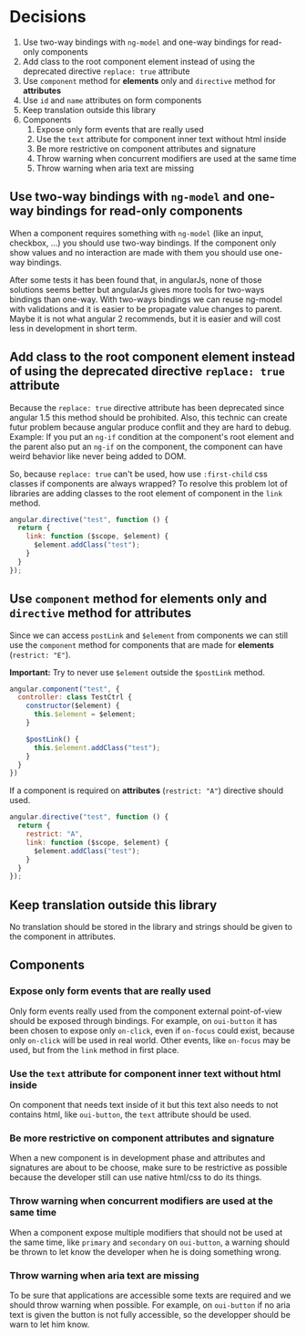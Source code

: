 # Decisions

1. Use two-way bindings with `ng-model` and one-way bindings for read-only components
2. Add class to the root component element instead of using the deprecated directive `replace: true` attribute
3. Use `component` method for **elements** only and `directive` method for **attributes**
4. Use `id` and `name` attributes on form components
5. Keep translation outside this library
6. Components
    1. Expose only form events that are really used
    2. Use the `text` attribute for component inner text without html inside
    3. Be more restrictive on component attributes and signature
    4. Throw warning when concurrent modifiers are used at the same time
    5. Throw warning when aria text are missing

## Use two-way bindings with `ng-model` and one-way bindings for read-only components

When a component requires something with `ng-model` (like an input, checkbox, ...) you should use two-way bindings. If the component only show values and no interaction are made with them you should use one-way bindings.

After some tests it has been found that, in angularJs, none of those solutions seems better but angularJs gives more tools for two-ways bindings than one-way. With two-ways bindings we can reuse ng-model with validations and it is easier to be propagate value changes to parent. Maybe it is not what angular 2 recommends, but it is easier and will cost less in development in short term.

## Add class to the root component element instead of using the deprecated directive `replace: true` attribute

Because the `replace: true` directive attribute has been deprecated since angular 1.5 this method should be prohibited. Also, this technic can create futur problem because angular produce conflit and they are hard to debug. Example: If you put an `ng-if` condition at the component's root element and the parent also put an `ng-if` on the component, the component can have weird behavior like never being added to DOM.

So, because `replace: true` can't be used, how use `:first-child` css classes if components are always wrapped? To resolve this problem lot of libraries are adding classes to the root element of component in the `link` method.

```javascript
angular.directive("test", function () {
  return {
    link: function ($scope, $element) {
      $element.addClass("test");
    }
  }
});
```

## Use `component` method for **elements** only and `directive` method for **attributes**

Since we can access `postLink` and `$element` from components we can still use the `component` method for components that are made for **elements** (`restrict: "E"`).

**Important:** Try to never use `$element` outside the `$postLink` method.

```javascript
angular.component("test", {
  controller: class TestCtrl {
    constructor($element) {
      this.$element = $element;
    }

    $postLink() {
      this.$element.addClass("test");
    }
  }
})
```

If a component is required on **attributes** (`restrict: "A"`) directive should used.

```javascript
angular.directive("test", function () {
  return {
    restrict: "A",
    link: function ($scope, $element) {
      $element.addClass("test");
    }
  }
});
```

## Keep translation outside this library

No translation should be stored in the library and strings should be given to the component in attributes.

## Components

### Expose only form events that are really used

Only form events really used from the component external point-of-view should be exposed through bindings. For example, on `oui-button` it has been chosen to expose only `on-click`, even if `on-focus` could exist, because only `on-click` will be used in real world. Other events, like `on-focus` may be used, but from the `link` method in first place.

### Use the `text` attribute for component inner text without html inside

On component that needs text inside of it but this text also needs to not contains html, like `oui-button`, the `text` attribute should be used.

### Be more restrictive on component attributes and signature

When a new component is in development phase and attributes and signatures are about to be choose, make sure to be restrictive as possible because the developer still can use native html/css to do its things.

### Throw warning when concurrent modifiers are used at the same time

When a component expose multiple modifiers that should not be used at the same time, like `primary` and `secondary` on `oui-button`, a warning should be thrown to let know the developer when he is doing something wrong.

### Throw warning when aria text are missing

To be sure that applications are accessible some texts are required and we should throw warning when possible. For example, on `oui-button` if no aria text is given the button is not fully accessible, so the developper should be warn to let him know.
